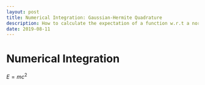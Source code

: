 ```yaml
---
layout: post
title: Numerical Integration: Gaussian-Hermite Quadrature
description: How to calculate the expectation of a function w.r.t a normal distribution when its closed form is not available
date: 2019-08-11
---
```


# Numerical Integration

$E=mc^2$